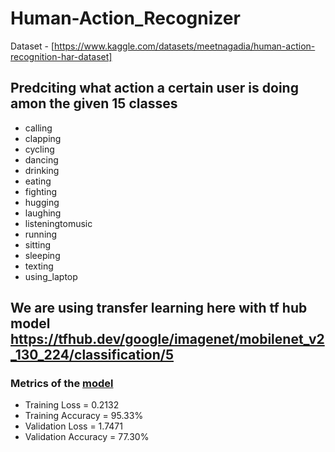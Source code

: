 # Human-Action_Recognizer

Dataset - [https://www.kaggle.com/datasets/meetnagadia/human-action-recognition-har-dataset]

## Predciting what action a certain user is doing amon the given 15 classes 

  * calling 
  * clapping 
  * cycling 
  * dancing 
  * drinking 
  * eating 
  * fighting 
  * hugging 
  * laughing 
  * listeningtomusic 
  * running 
  * sitting 
  * sleeping 
  * texting 
  * using_laptop

## We are using transfer learning here with tf hub model https://tfhub.dev/google/imagenet/mobilenet_v2_130_224/classification/5 

   ### Metrics of the [model](https://drive.google.com/file/d/11KeF9ac0v386CAQ0R_iL8kMbYBRAF8h9/view?usp=sharing)
   
   * Training Loss = 0.2132 
   * Training Accuracy = 95.33%  
   * Validation Loss = 1.7471 
   * Validation Accuracy = 77.30%
  


